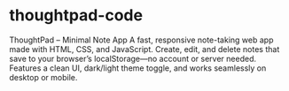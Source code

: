 # thoughtpad-code
ThoughtPad – Minimal Note App A fast, responsive note-taking web app made with HTML, CSS, and JavaScript. Create, edit, and delete notes that save to your browser’s localStorage—no account or server needed. Features a clean UI, dark/light theme toggle, and works seamlessly on desktop or mobile.
